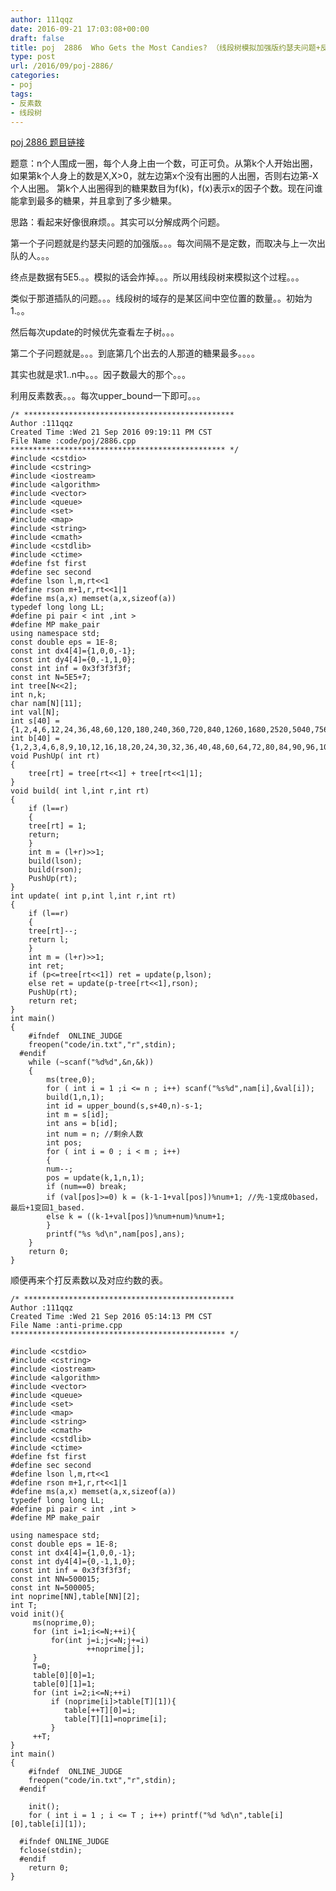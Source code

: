 ```yaml
---
author: 111qqz
date: 2016-09-21 17:03:08+00:00
draft: false
title: poj  2886  Who Gets the Most Candies? （线段树模拟加强版约瑟夫问题+反素数)
type: post
url: /2016/09/poj-2886/
categories:
- poj
tags:
- 反素数
- 线段树
---
```


[poj 2886 题目链接](http://poj.org/problem?id=2886)

题意：n个人围成一圈，每个人身上由一个数，可正可负。从第k个人开始出圈，如果第k个人身上的数是X,X>0，就左边第x个没有出圈的人出圈，否则右边第-X个人出圈。 第k个人出圈得到的糖果数目为f(k)，f(x)表示x的因子个数。现在问谁能拿到最多的糖果，并且拿到了多少糖果。

思路：看起来好像很麻烦。。其实可以分解成两个问题。

第一个子问题就是约瑟夫问题的加强版。。。每次间隔不是定数，而取决与上一次出队的人。。。

终点是数据有5E5.。。模拟的话会炸掉。。。所以用线段树来模拟这个过程。。。

类似于那道插队的问题。。。线段树的域存的是某区间中空位置的数量。。初始为1.。。

然后每次update的时候优先查看左子树。。。

第二个子问题就是。。。到底第几个出去的人那道的糖果最多。。。。

其实也就是求1..n中。。。因子数最大的那个。。。

利用反素数表。。。每次upper_bound一下即可。。。

    
    /* ***********************************************
    Author :111qqz
    Created Time :Wed 21 Sep 2016 09:19:11 PM CST
    File Name :code/poj/2886.cpp
    ************************************************ */
    #include <cstdio>
    #include <cstring>
    #include <iostream>
    #include <algorithm>
    #include <vector>
    #include <queue>
    #include <set>
    #include <map>
    #include <string>
    #include <cmath>
    #include <cstdlib>
    #include <ctime>
    #define fst first
    #define sec second
    #define lson l,m,rt<<1
    #define rson m+1,r,rt<<1|1
    #define ms(a,x) memset(a,x,sizeof(a))
    typedef long long LL;
    #define pi pair < int ,int >
    #define MP make_pair
    using namespace std;
    const double eps = 1E-8;
    const int dx4[4]={1,0,0,-1};
    const int dy4[4]={0,-1,1,0};
    const int inf = 0x3f3f3f3f;
    const int N=5E5+7;
    int tree[N<<2];
    int n,k;
    char nam[N][11];
    int val[N];
    int s[40] = {1,2,4,6,12,24,36,48,60,120,180,240,360,720,840,1260,1680,2520,5040,7560,10080,15120,20160,25200,27720,45360,50400,55440,83160,110880,166320,221760,277200,332640,498960,500001};   
    int b[40] = {1,2,3,4,6,8,9,10,12,16,18,20,24,30,32,36,40,48,60,64,72,80,84,90,96,100,108,120,128,144,160,168,180,192,200};  
    void PushUp( int rt)
    {
        tree[rt] = tree[rt<<1] + tree[rt<<1|1];
    }
    void build( int l,int r,int rt)
    {
        if (l==r)
        {
    	tree[rt] = 1;
    	return;
        }
        int m = (l+r)>>1;
        build(lson);
        build(rson);
        PushUp(rt);
    }
    int update( int p,int l,int r,int rt)
    {
        if (l==r)
        {
    	tree[rt]--;
    	return l;
        }
        int m = (l+r)>>1;
        int ret;
        if (p<=tree[rt<<1]) ret = update(p,lson);
        else ret = update(p-tree[rt<<1],rson);
        PushUp(rt);
        return ret;
    }
    int main()
    {
    	#ifndef  ONLINE_JUDGE 
    	freopen("code/in.txt","r",stdin);
      #endif
    	while (~scanf("%d%d",&n,&k))
    	{
    	    ms(tree,0);
    	    for ( int i = 1 ;i <= n ; i++) scanf("%s%d",nam[i],&val[i]);
    	    build(1,n,1);
    	    int id = upper_bound(s,s+40,n)-s-1; 
    	    int m = s[id];
    	    int ans = b[id];
    	    int num = n; //剩余人数
    	    int pos;
    	    for ( int i = 0 ; i < m ; i++)
    	    {
    		num--;
    		pos = update(k,1,n,1);
    		if (num==0) break;
    		if (val[pos]>=0) k = (k-1-1+val[pos])%num+1; //先-1变成0based，最后+1变回1_based.
    		else k = ((k-1+val[pos])%num+num)%num+1;
    	    }
    	    printf("%s %d\n",nam[pos],ans);
    	}
        return 0;
    }
    




顺便再来个打反素数以及对应约数的表。

    
    /* ***********************************************
    Author :111qqz
    Created Time :Wed 21 Sep 2016 05:14:13 PM CST
    File Name :anti-prime.cpp
    ************************************************ */
    
    #include <cstdio>
    #include <cstring>
    #include <iostream>
    #include <algorithm>
    #include <vector>
    #include <queue>
    #include <set>
    #include <map>
    #include <string>
    #include <cmath>
    #include <cstdlib>
    #include <ctime>
    #define fst first
    #define sec second
    #define lson l,m,rt<<1
    #define rson m+1,r,rt<<1|1
    #define ms(a,x) memset(a,x,sizeof(a))
    typedef long long LL;
    #define pi pair < int ,int >
    #define MP make_pair
    
    using namespace std;
    const double eps = 1E-8;
    const int dx4[4]={1,0,0,-1};
    const int dy4[4]={0,-1,1,0};
    const int inf = 0x3f3f3f3f;
    const int NN=500015;
    const int N=500005;
    int noprime[NN],table[NN][2];
    int T;
    void init(){
         ms(noprime,0);
         for (int i=1;i<=N;++i){
             for(int j=i;j<=N;j+=i)
                     ++noprime[j];
         }
         T=0;
         table[0][0]=1;
         table[0][1]=1;
         for (int i=2;i<=N;++i)
             if (noprime[i]>table[T][1]){
                table[++T][0]=i;
                table[T][1]=noprime[i];
             }
         ++T;
    }
    int main()
    {
    	#ifndef  ONLINE_JUDGE 
    	freopen("code/in.txt","r",stdin);
      #endif
    
    	init();
    	for ( int i = 1 ; i <= T ; i++) printf("%d %d\n",table[i][0],table[i][1]);
    
      #ifndef ONLINE_JUDGE  
      fclose(stdin);
      #endif
        return 0;
    }
    





